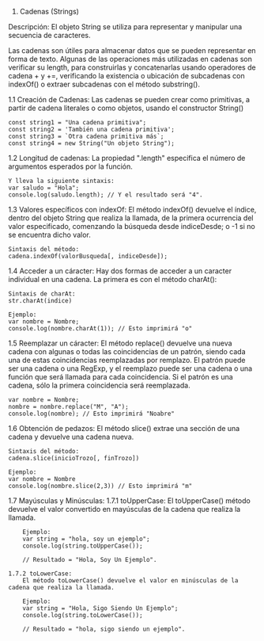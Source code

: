 1. Cadenas (Strings)
    
Descripción:
El objeto String se utiliza para representar y manipular una secuencia de caracteres.

Las cadenas son útiles para almacenar datos que se pueden representar en forma de texto. Algunas de las operaciones más utilizadas en cadenas son verificar su length, para construirlas y concatenarlas usando operadores de cadena + y +=, verificando la existencia o ubicación de subcadenas con indexOf() o extraer subcadenas con el método substring().

1.1 Creación de Cadenas:
    Las cadenas se pueden crear como primitivas, a partir de cadena literales o como objetos, usando el constructor String()

    const string1 = "Una cadena primitiva";
    const string2 = 'También una cadena primitiva';
    const string3 = `Otra cadena primitiva más`;
    const string4 = new String("Un objeto String");

1.2 Longitud de cadenas:
    La propiedad ".length" especifica el número de argumentos esperados por la función.

    Y lleva la siguiente sintaxis:
    var saludo = "Hola";
    console.log(saludo.length); // Y el resultado será "4".

1.3 Valores específicos con indexOf:
    El método indexOf() devuelve el índice, dentro del objeto String que realiza la llamada, de la primera ocurrencia del valor especificado, comenzando la búsqueda desde indiceDesde; o -1 si no se encuentra dicho valor.

    Sintaxis del método:
    cadena.indexOf(valorBusqueda[, indiceDesde]);

1.4 Acceder a un cáracter:
    Hay dos formas de acceder a un caracter individual en una cadena. La primera es con el método charAt():

    Sintaxis de charAt:
    str.charAt(indice)

    Ejemplo:
    var nombre = Nombre;
    console.log(nombre.charAt(1)); // Esto imprimirá "o"

1.5 Reemplazar un cáracter:
    El método replace() devuelve una nueva cadena con algunas o todas las coincidencias de un patrón, siendo cada una de estas coincidencias reemplazadas por remplazo. El patrón puede ser una cadena o una RegExp, y el reemplazo puede ser una cadena o una función que será llamada para cada coincidencia. Si el patrón es una cadena, sólo la primera coincidencia será reemplazada.

    var nombre = Nombre;
    nombre = nombre.replace("M", "A");
    console.log(nombre); // Esto imprimirá "Noabre"

1.6 Obtención de pedazos:
    El método slice() extrae una sección de una cadena y devuelve una cadena nueva.

    Sintaxis del método:
    cadena.slice(inicioTrozo[, finTrozo])

    Ejemplo:
    var nombre = Nombre
    console.log(nombre.slice(2,3)) // Esto imprimirá "m"

1.7 Mayúsculas y Minúsculas:
    1.7.1 toUpperCase: 
        El toUpperCase() método devuelve el valor convertido en mayúsculas de la cadena que realiza la llamada.

        Ejemplo:
        var string = "hola, soy un ejemplo";
        console.log(string.toUpperCase()); 
        
        // Resultado = "Hola, Soy Un Ejemplo".

    1.7.2 toLowerCase:
        El método toLowerCase() devuelve el valor en minúsculas de la cadena que realiza la llamada.

        Ejemplo:
        var string = "Hola, Sigo Siendo Un Ejemplo";
        console.log(string.toLowerCase());

        // Resultado = "hola, sigo siendo un ejemplo".